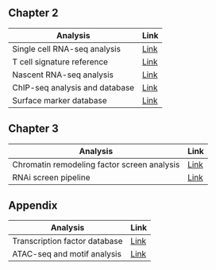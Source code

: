 ## Chapter 2	
Analysis | Link
------------ | -------------
Single cell RNA-seq analysis | [Link](https://github.com/ScrippsPipkinLab/CD8_DEV_SC)
T cell signature reference | [Link](https://github.com/TCellResearchTeam/T_cell_signature_Reference)
Nascent RNA-seq analysis | [Link](https://github.com/ScrippsPipkinLab/Exp337CD25KONascent_new)
ChIP-seq analysis and database | [Link](https://github.com/TCellResearchTeam/T_Cell_ChIP)
Surface marker database | [Link](https://github.com/Yolanda-HT/SurfaceMarkers_Cytokines)
	
## Chapter 3
Analysis | Link
------------ | -------------
Chromatin remodeling factor screen analysis | [Link](https://github.com/ScrippsPipkinLab/CRF_Screen)
RNAi screen pipeline | [Link](https://github.com/Yolanda-HT/HSAP)
	
## Appendix	
Analysis | Link
------------ | -------------
Transcription factor database | [Link](https://github.com/Yolanda-HT/TFclassDataCollection)
ATAC-seq and motif analysis | [Link](https://github.com/ScrippsPipkinLab/JYC_DataAnalysis)

